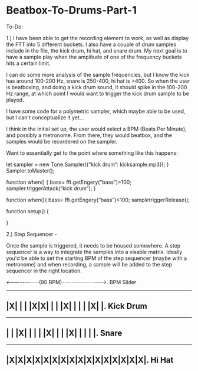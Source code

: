 # Beatbox-To-Drums-Part-1

To-Do:

1.) I have been able to get the recording element to work, as well as display the FTT into 5 different buckets.
I also have a couple of drum samples include in the file, the kick drum, hi hat, and snare drum. 
My next goal is to have a sample play when the amplitude of one of the frequency buckets hits a certain limit. 

I can do some more analysis of the sample frequencies, but I know the kick has around 100-200 Hz, snare is 250-400, hi hat is >400. 
So when the user is beatboxing, and doing a kick drum sound, it should spike in the 100-200 Hz range, at which point I would want to trigger the kick drum sample to be played.

I have some code for a polymetric sampler, which maybe able to be used, but I can't conceptualize it yet... 

I think in the initial set up, the user would select a BPM (Beats Per Minute), and possibly a metronome. From there, they would beatbox, and the samples would be recordered on the sampler. 


Want to essentially get to the point where  something like this happens:

let sampler = new Tone.Sampler({“kick drum”: kicksample.mp3});
}
Sampler.toMaster();

function when() {
	bass= fft.getEngery(“bass”)>100;
	sampler.triggerAttack(“kick drum”);
}

function when(){
	bass= fft.getEngery(“bass”)<100;
	sampletriggerRelease();

function setup() {

}


2.) Step Sequencer - 

Once the sample is triggered, it needs to be housed somewhere. A step sequencer is a way to integrate the samples into a visable matrix. Ideally you'd be able to set the starting BPM of the step sequencer (maybe with a metronome) and when recording, a sample will be added to the step sequencer in the right location. 

<-----------(80 BPM)---------------->.   BPM Slider

---------------------------------
|X| | | |X|X| | | |X| | | | |X| |.  Kick Drum
---------------------------------
---------------------------------
| | |X| | | | |X| | | |X| | | | |.  Snare
---------------------------------
---------------------------------
|X|X|X|X|X|X|X|X|X|X|X|X|X|X|X|X|.  Hi Hat
---------------------------------

